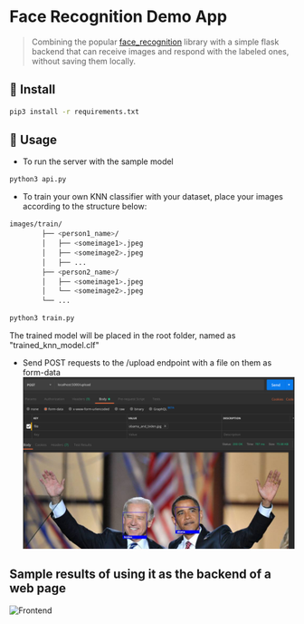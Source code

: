 # Face Recognition Demo App

> Combining the popular [face_recognition](https://github.com/ageitgey/face_recognition) library with a simple flask backend that can receive images and respond with the labeled ones, without saving them locally.

## 💾 Install

```sh
pip3 install -r requirements.txt
```

## 🚀 Usage

* To run the server with the sample model
```sh
python3 api.py
```

* To train your own KNN classifier with your dataset, place your images according to the structure below:
```sh
images/train/
        ├── <person1_name>/
        │   ├── <someimage1>.jpeg
        │   ├── <someimage2>.jpeg
        │   ├── ...
        ├── <person2_name>/
        │   ├── <someimage1>.jpeg
        │   └── <someimage2>.jpeg
        └── ...
```
```sh
python3 train.py
```
The trained model will be placed in the root folder, named as "trained_knn_model.clf"

* Send POST requests to the /upload endpoint with a file on them as form-data 
![Postman](demo_results/obama-biden.png)

## Sample results of using it as the backend of a web page
![Frontend](demo_results/faceapi-demo.gif)

